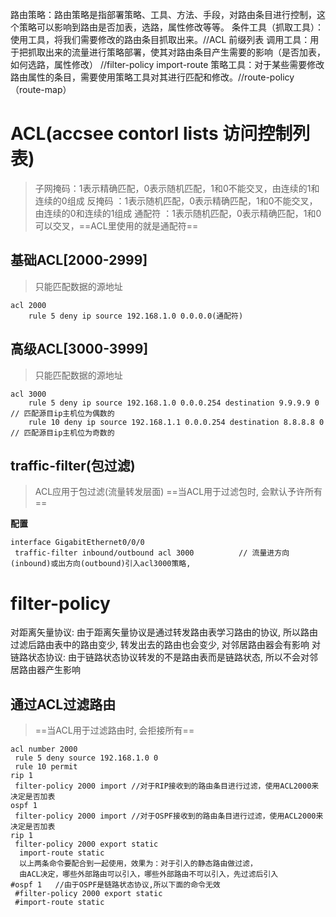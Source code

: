 路由策略：路由策略是指部署策略、工具、方法、手段，对路由条目进行控制，这个策略可以影响到路由是否加表，选路，属性修改等等。
	条件工具（抓取工具）：使用工具，将我们需要修改的路由条目抓取出来。//ACL 前缀列表
   调用工具：用于把抓取出来的流量进行策略部署，使其对路由条目产生需要的影响（是否加表，如何选路，属性修改） //filter-policy import-route
   策略工具：对于某些需要修改路由属性的条目，需要使用策略工具对其进行匹配和修改。//route-policy（route-map）

# ACL(accsee contorl lists 访问控制列表)

>子网掩码：1表示精确匹配，0表示随机匹配，1和0不能交叉，由连续的1和连续的0组成
>反掩码  ：1表示随机匹配，0表示精确匹配，1和0不能交叉，由连续的0和连续的1组成
>通配符  ：1表示随机匹配，0表示精确匹配，1和0可以交叉，==ACL里使用的就是通配符==

## 基础ACL[2000-2999]

>只能匹配数据的源地址

```
acl 2000
	rule 5 deny ip source 192.168.1.0 0.0.0.0(通配符)
```

## 高级ACL[3000-3999]

>只能匹配数据的源地址 

```
acl 3000
	rule 5 deny ip source 192.168.1.0 0.0.0.254 destination 9.9.9.9 0      // 匹配源目ip主机位为偶数的
	rule 10 deny ip source 192.168.1.1 0.0.0.254 destination 8.8.8.8 0     // 匹配源目ip主机位为奇数的
```

## traffic-filter(包过滤)

>ACL应用于包过滤(流量转发层面)
>==当ACL用于过滤包时, 会默认予许所有==

**配置**
```
interface GigabitEthernet0/0/0              
 traffic-filter inbound/outbound acl 3000          // 流量进方向(inbound)或出方向(outbound)引入acl3000策略,
```

# filter-policy

对距离矢量协议: 由于距离矢量协议是通过转发路由表学习路由的协议, 所以路由过滤后路由表中的路由变少, 转发出去的路由也会变少, 对邻居路由器会有影响
对链路状态协议: 由于链路状态协议转发的不是路由表而是链路状态, 所以不会对邻居路由器产生影响

## 通过ACL过滤路由

>==当ACL用于过滤路由时, 会拒接所有==

```
acl number 2000
 rule 5 deny source 192.168.1.0 0
 rule 10 permit
rip 1
 filter-policy 2000 import //对于RIP接收到的路由条目进行过滤，使用ACL2000来决定是否加表
ospf 1
 filter-policy 2000 import //对于OSPF接收到的路由条目进行过滤，使用ACL2000来决定是否加表
rip 1
 filter-policy 2000 export static
  import-route static
  以上两条命令要配合到一起使用，效果为：对于引入的静态路由做过滤，
  由ACL决定，哪些外部路由可以引入，哪些外部路由不可以引入，先过滤后引入
#ospf 1   //由于OSPF是链路状态协议,所以下面的命令无效
 #filter-policy 2000 export static
 #import-route static
```

